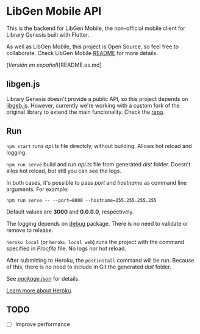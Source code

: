 # LibGen Mobile API

This is the backend for LibGen Mobile, the non-official mobile client for Library Genesis built with Flutter.

As well as LibGen Mobile, this project is Open Source, so feel free to collaborate. Check LibGen Mobile [README](https://github.com/manuelvargastapia/libgen_mobile_app/blob/master/README.md) for more details.

(*Versión en español*)[README.es.md]

## libgen.js

Library Genesis doesn't provide a public API, so this project depends on [libgeb.js](https://www.npmjs.com/package/libgen#usage-searching). However, currently we're working with a custom fork of the original library to extend the main funcionality. Check the [repo](https://github.com/manuelvargastapia/libgen.js/tree/filter_by_fields).

## Run

`npm start` runs *api.ts* file directcly, without building. Allows hot reload and logging.

`npm run serve` build and run *api.ts* file from generated *dist* folder. Doesn't allos hot reload, but still you can see the logs.

In both cases, it's possible to pass *port* and *hostname* as command line arguments. For example: 

`npm run serve -- --port=8000 --hostname=255.255.255.255`

Default values are **3000** and **0.0.0.0**, respectively.

The logging depends on [debug](https://www.npmjs.com/package/debug) package. There is no need to validate or remove to release.

`heroku local` (or `heroku local web`) runs the project with the command specified in *Procfile* file. No logs nor hot reload.

After submitting to Heroku, the `postinstall` command will be run. Because of this, there is no need to include in Git the generated *dist* folder.

See [*package.json*](package.json) for details.

[Learn more about Heroku](https://devcenter.heroku.com/categories/nodejs-support).

## TODO

- [ ] Improve performance
